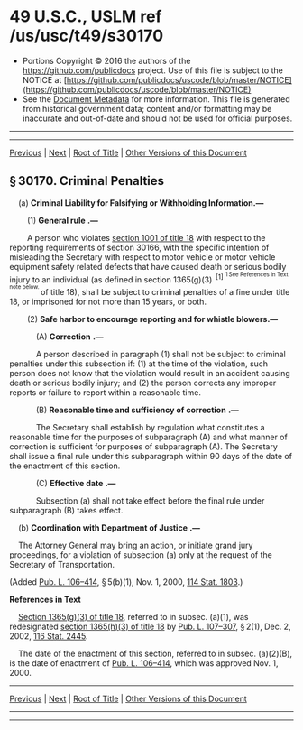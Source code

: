 ---
---

# 49 U.S.C., USLM ref /us/usc/t49/s30170

* Portions Copyright © 2016 the authors of the https://github.com/publicdocs project.
  Use of this file is subject to the NOTICE at [https://github.com/publicdocs/uscode/blob/master/NOTICE](https://github.com/publicdocs/uscode/blob/master/NOTICE)
* See the [Document Metadata](././../../../../../../..//README.md) for more information.
  This file is generated from historical government data; content and/or formatting may be inaccurate and out-of-date and should not be used for official purposes.

----------
----------

[Previous](./../../../../../../..//us/usc/t49/stVI/ptA/ch301/schIV/m__us_usc_t49_s30169.md) | [Next](./../../../../../../..//us/usc/t49/stVI/ptA/ch301/schIV/m__us_usc_t49_s30171.md) | [Root of Title](./../../../../../../../) | [Other Versions of this Document](https://publicdocs.github.io/go/links?ns=uslm&ref=%2Fus%2Fusc%2Ft49%2Fs30170)

## § 30170. Criminal Penalties

    (a) __Criminal Liability for Falsifying or Withholding Information.—__ 

        (1)  __General rule__  __.—__ 

        A person who violates [section 1001 of title 18][/us/usc/t18/s1001] with respect to the reporting requirements of section 30166, with the specific intention of misleading the Secretary with respect to motor vehicle or motor vehicle equipment safety related defects that have caused death or serious bodily injury to an individual (as defined in section 1365(g)(3)  <sup>\[1\]</sup>  <sup><sup> 1 See References in Text note below. </sup></sup>  of title 18), shall be subject to criminal penalties of a fine under title 18, or imprisoned for not more than 15 years, or both.

        (2) __Safe harbor to encourage reporting and for whistle blowers.—__ 

            (A)  __Correction__  __.—__ 

            A person described in paragraph (1) shall not be subject to criminal penalties under this subsection if: (1) at the time of the violation, such person does not know that the violation would result in an accident causing death or serious bodily injury; and (2) the person corrects any improper reports or failure to report within a reasonable time.

            (B)  __Reasonable time and sufficiency of correction__  __.—__ 

            The Secretary shall establish by regulation what constitutes a reasonable time for the purposes of subparagraph (A) and what manner of correction is sufficient for purposes of subparagraph (A). The Secretary shall issue a final rule under this subparagraph within 90 days of the date of the enactment of this section.

            (C)  __Effective date__  __.—__ 

            Subsection (a) shall not take effect before the final rule under subparagraph (B) takes effect.

    (b)  __Coordination with Department of Justice__  __.—__ 

    The Attorney General may bring an action, or initiate grand jury proceedings, for a violation of subsection (a) only at the request of the Secretary of Transportation.

(Added [Pub. L. 106–414][/us/pl/106/414], § 5(b)(1), Nov. 1, 2000, [114 Stat. 1803][/us/stat/114/1803].)

 __References in Text__ 

    [Section 1365(g)(3) of title 18][/us/usc/t18/s1365/g/3], referred to in subsec. (a)(1), was redesignated [section 1365(h)(3) of title 18][/us/usc/t18/s1365/h/3] by [Pub. L. 107–307][/us/pl/107/307], § 2(1), Dec. 2, 2002, [116 Stat. 2445][/us/stat/116/2445].

    The date of the enactment of this section, referred to in subsec. (a)(2)(B), is the date of enactment of [Pub. L. 106–414][/us/pl/106/414], which was approved Nov. 1, 2000.

----------

[Previous](./../../../../../../..//us/usc/t49/stVI/ptA/ch301/schIV/m__us_usc_t49_s30169.md) | [Next](./../../../../../../..//us/usc/t49/stVI/ptA/ch301/schIV/m__us_usc_t49_s30171.md) | [Root of Title](./../../../../../../../) | [Other Versions of this Document](https://publicdocs.github.io/go/links?ns=uslm&ref=%2Fus%2Fusc%2Ft49%2Fs30170)

----------
----------

[/us/usc/t18/s1001]: https://publicdocs.github.io/go/links?ns=uslm&ref=%2Fus%2Fusc%2Ft18%2Fs1001
[/us/pl/106/414]: https://publicdocs.github.io/go/links?ns=uslm&ref=%2Fus%2Fpl%2F106%2F414
[/us/stat/114/1803]: https://publicdocs.github.io/go/links?ns=uslm&ref=%2Fus%2Fstat%2F114%2F1803
[/us/usc/t18/s1365/g/3]: https://publicdocs.github.io/go/links?ns=uslm&ref=%2Fus%2Fusc%2Ft18%2Fs1365%2Fg%2F3
[/us/usc/t18/s1365/h/3]: https://publicdocs.github.io/go/links?ns=uslm&ref=%2Fus%2Fusc%2Ft18%2Fs1365%2Fh%2F3
[/us/pl/107/307]: https://publicdocs.github.io/go/links?ns=uslm&ref=%2Fus%2Fpl%2F107%2F307
[/us/stat/116/2445]: https://publicdocs.github.io/go/links?ns=uslm&ref=%2Fus%2Fstat%2F116%2F2445
[/us/pl/106/414]: https://publicdocs.github.io/go/links?ns=uslm&ref=%2Fus%2Fpl%2F106%2F414


